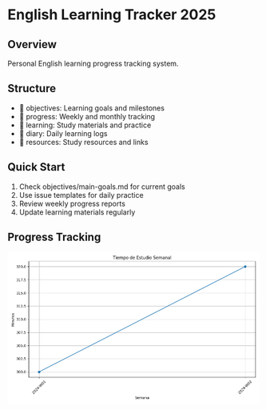 # English Learning Tracker 2025

## Overview
Personal English learning progress tracking system.

## Structure
- 📂 objectives: Learning goals and milestones
- 📂 progress: Weekly and monthly tracking
- 📂 learning: Study materials and practice
- 📂 diary: Daily learning logs
- 📂 resources: Study resources and links

## Quick Start
1. Check objectives/main-goals.md for current goals
2. Use issue templates for daily practice
3. Review weekly progress reports
4. Update learning materials regularly

## Progress Tracking
![Gráfico de Progreso](progress/charts/study_time.png)
